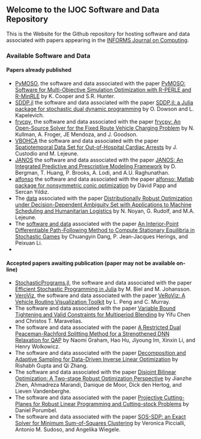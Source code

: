 ## Welcome to the IJOC Software and Data Repository

This is the Website for the Github repository for hosting software and data associated with papers appearing in the [INFORMS Journal on Computing](https://pubsonline.informs.org/journal/ijoc).

### Available Software and Data 

#### Papers already published

 * [PyMOSO](https://github.com/INFORMSJoc/2019.0902), the software and data associated with the paper [PyMOSO: Software for Multi-Objective Simulation Optimization with R-PERLE and R-MinRLE](https://doi.org/10.1287/ijoc.2019.0902) by K. Cooper and S.R. Hunter.
 * [SDDP.jl](https://github.com/INFORMSJoC/2020.0987) the software and data associated with the paper [SDDP.jl: a Julia package for stochastic dual dynamic programming](https://doi.org/10.1287/ijoc.2020.0987) by O. Dowson and L. Kapelevich.
 * [frvcpy](https://github.com/INFORMSJoc/2020.1035), the software and data associated with the paper [frvcpy: An Open-Source Solver for the Fixed Route Vehicle
Charging Problem](https://doi.org/10.1287/ijoc.2020.1035) by N. Kullman, A. Froger, JE Mendoza, and J. Goodson.
 * [VBOHCA](https://github.com/INFORMSJoC/2020.1022) the software and data associated with the paper [Spatiotemporal Data Set for Out-of-Hospital Cardiac Arrests](https://doi.org/10.1287/ijoc.2020.1022) by J. Custodio and M. Lejeune.
 *  [JANOS](https://github.com/INFORMSJoC/2020.1023) the software and data associated with the paper [JANOS: An Integrated Predictive and Prescriptive Modeling Framework](https://doi.org/10.1287/ijoc.2020.1023) by D. Bergman, T. Huang, P. Brooks, A. Lodi, and A.U. Raghunathan.
 * [alfonso](https://github.com/INFORMSJoC/2021.1058) the software and data associated with the paper [alfonso: Matlab package for nonsymmetric conic optimization](https://doi.org/10.1287/ijoc.2021.1058) by Dávid Papp and Sercan Yıldız.
  * The [data](https://github.com/INFORMSJoC/2021.1096) associated with the paper [Distributionally Robust Optimization under Decision-Dependent Ambiguity Set with Applications to Machine Scheduling and Humanitarian Logistics](https://doi.org/10.1287/ijoc.2021.1096) by N. Noyan, G. Rudolf, and M.A. Lejeune.
  * The [software and data](https://github.com/INFORMSJoC/2021.1139) associated with the paper [An Interior-Point Differentiable Path-Following Method to Compute Stationary Equilibria in Stochastic Games](https://doi.org/10.1287/ijoc.2021.1139) by Chuangyin Dang, P. Jean-Jacques Herings, and Peixuan Li.
  * 
#### Accepted papers awaiting publication (paper may not be available on-line)
 
 * [StochasticPrograms.jl](https://github.com/INFORMSJoC/2022.1158), the software and data associated with the paper [Efficient Stochastic Programming in Julia](https://doi.org/10.1287/) by M. Biel and M. Johansson.
 * [VeroViz](https://github.com/INFORMSJoC/2022.1159), the software and data associated with the paper [VeRoViz: A Vehicle Routing Visualization Toolkit](https://doi.org/10.1287/)  by L. Peng and C. Murray.
* The software and data associated with the paper [Variable Bound Tightening and Valid Constraints for Multiperiod Blending](https://github.com/INFORMSJoC/2021.1140) by Yifu Chen and Christos T. Maravelias.
* The software and data associated with the paper [A Restricted Dual Peaceman-Rachford Splitting Method for a Strengthened DNN Relaxation for QAP](https://github.com/INFORMSJoC/2022.1161) by Naomi Graham, Hao Hu, Jiyoung Im, Xinxin Li, and Henry Wolkowicz.
* The software and data associated with the paper [Decomposition and Adaptive Sampling for Data-Driven Inverse Linear Optimization](https://github.com/INFORMSJoC/2022.1162) by Rishabh Gupta and Qi Zhang.
* The software and data associated with the paper [Disjoint Bilinear Optimization: A Two-stage Robust Optimization Perspective](https://github.com/INFORMSJoC/2022.1163) by Jianzhe Zhen, Ahmadreza Marandi, Danique de Moor, Dick den Hertog, and Lieven Vandenberghe.
* The software and data associated with the paper [Projective Cutting-Planes for Robust Linear Programming and Cutting-stock Problems](https://github.com/INFORMSJoC/2022.1160) by Daniel Porumbel.
* The software and data associated with the paper [SOS-SDP: an Exact Solver for Minimum Sum-of-Squares Clustering](https://github.com/INFORMSJoC/2022.1166) by Veronica Piccialli, Antonio M. Sudoso, and Angelika Wiegele.
